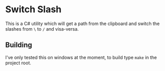 # Switch Slash

This is a C# utility which will get a path from the clipboard and switch the slashes from `\` to `/` and visa-versa.

## Building

I've only tested this on windows at the moment, to build type `make` in the project root.
